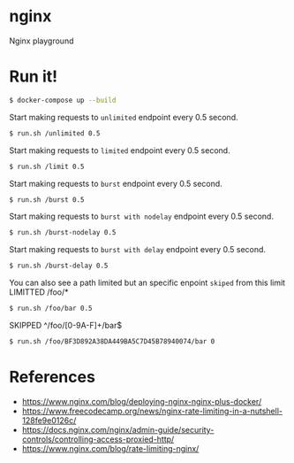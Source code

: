 # nginx
Nginx playground

# Run it!

```bash
$ docker-compose up --build
```

Start making requests to `unlimited` endpoint every 0.5 second.
```bash
$ run.sh /unlimited 0.5
```

Start making requests to `limited` endpoint every 0.5 second.
```bash
$ run.sh /limit 0.5
```

Start making requests to `burst` endpoint every 0.5 second.
```bash
$ run.sh /burst 0.5
```

Start making requests to `burst with nodelay` endpoint every 0.5 second.
```bash
$ run.sh /burst-nodelay 0.5
```

Start making requests to `burst with delay` endpoint every 0.5 second.
```bash
$ run.sh /burst-delay 0.5
```

You can also see a path limited but an specific enpoint `skiped` from this limit  
LIMITTED /foo/*
```bash
$ run.sh /foo/bar 0.5
```
SKIPPED ^/foo/[0-9A-F]+/bar$
```bash
$ run.sh /foo/BF3D892A38DA449BA5C7D45B78940074/bar 0
```



# References

* https://www.nginx.com/blog/deploying-nginx-nginx-plus-docker/
* https://www.freecodecamp.org/news/nginx-rate-limiting-in-a-nutshell-128fe9e0126c/
* https://docs.nginx.com/nginx/admin-guide/security-controls/controlling-access-proxied-http/
* https://www.nginx.com/blog/rate-limiting-nginx/
